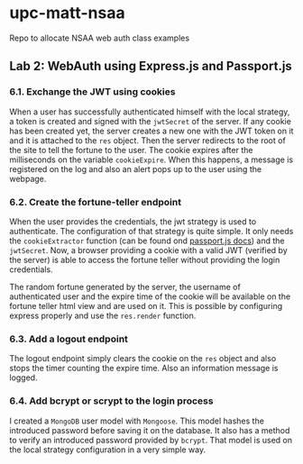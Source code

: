 # upc-matt-nsaa
Repo to allocate NSAA web auth class examples

## Lab 2: WebAuth using Express.js and Passport.js

### 6.1. Exchange the JWT using cookies
When a user has successfully authenticated himself with the local strategy, a token is created and signed with the `jwtSecret` of the server. If any cookie has been created yet, the server creates a new one with the JWT token on it and it is attached to the `res` object. Then the server redirects to the root of the site to tell the fortune to the user. The cookie expires after the milliseconds on the variable `cookieExpire`. When this happens, a message is registered on the log and also an alert pops up to the user using the webpage. 

### 6.2. Create the fortune-teller endpoint
When the user provides the credentials, the jwt strategy is used to authenticate. The configuration of that strategy is quite simple. It only needs the `cookieExtractor` function (can be found ond [passport.js docs](http://www.passportjs.org/packages/passport-jwt/#extracting-the-jwt-from-the-request)) and the `jwtSecret`. Now, a browser providing a cookie with a valid JWT (verified by the server) is able to access the fortune teller without providing the login credentials. 

The random fortune generated by the server, the username of authenticated user and the expire time of the cookie will be available on the fortune teller html view and are used on it. This is possible by configuring express properly and use the `res.render` function.

### 6.3. Add a logout endpoint
The logout endpoint simply clears the cookie on the `res` object and also stops the timer counting the expire time. Also an information message is logged.

### 6.4. Add bcrypt or scrypt to the login process
I created a `MongoDB` user model with `Mongoose`. This model hashes the introduced password before saving it on the database. It also has a method to verify an introduced password provided by `bcrypt`. That model is used on the local strategy configuration in a very simple way. 